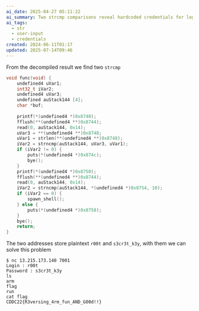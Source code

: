 ```yaml
---
ai_date: 2025-04-27 05:11:22
ai_summary: Two strcmp comparisons reveal hardcoded credentials for login and password
ai_tags:
  - str
  - user-input
  - credentials
created: 2024-06-11T01:17
updated: 2025-07-14T09:46
---
```


From the decompiled result we find two `strcmp`

```cpp
void func(void) {
    undefined4 uVar1;
    int32_t iVar2;
    undefined4 uVar3;
    undefined auStack144 [4];
    char *buf;
    
    printf(*(undefined4 *)0x8740);
    fflush(**(undefined4 **)0x8744);
    read(0, auStack144, 0x14);
    uVar3 = **(undefined4 **)0x8748;
    uVar1 = strlen(**(undefined4 **)0x8748);
    iVar2 = strncmp(auStack144, uVar3, uVar1);
    if (iVar2 != 0) {
        puts(*(undefined4 *)0x874c);
        bye();
    }
    printf(*(undefined4 *)0x8750);
    fflush(**(undefined4 **)0x8744);
    read(0, auStack144, 0x14);
    iVar2 = strncmp(auStack144, *(undefined4 *)0x8754, 10);
    if (iVar2 == 0) {
        spawn_shell();
    } else {
        puts(*(undefined4 *)0x8758);
    }
    bye();
    return;
}
```

The two addresses store plaintext `r00t` and `s3cr3t_k3y`, with them we can solve this problem

```shell
$ nc 13.215.173.140 7001
Login : r00t
Password : s3cr3t_k3y
ls
arm
flag
run
cat flag
CDDC22{R3versing_4rm_fun_AND_G00d!!}
```